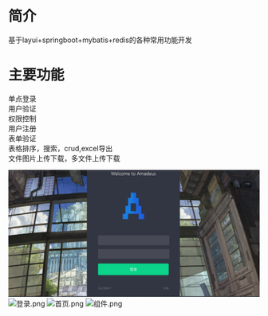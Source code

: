 # 简介
基于layui+springboot+mybatis+redis的各种常用功能开发


# 主要功能
单点登录</br>
用户验证</br>
权限控制</br>
用户注册</br>
表单验证</br>
表格排序，搜索，crud,excel导出</br>
文件图片上传下载，多文件上传下载</br>



<img src="4MLKLA~JV1J[Z]MW_Z)`QDL.png" alt="登录.png" border="0" />
<img src="https://s1.ax1x.com/2020/07/02/NqS3VI.png" alt="登录.png" border="0" />
<img src="https://s1.ax1x.com/2020/07/02/NqS6iV.png" alt="首页.png" border="0" />
<img src="https://s1.ax1x.com/2020/07/02/Nbzo8S.png" alt="组件.png" border="0" />
